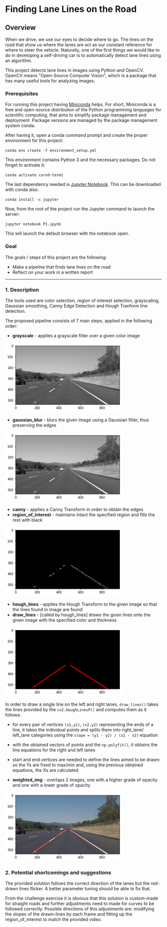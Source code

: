 # **Finding Lane Lines on the Road** 
Overview
---

When we drive, we use our eyes to decide where to go.  The lines on the road that show us where the lanes are act as our constant reference for where to steer the vehicle.  Naturally, one of the first things we would like to do in developing a self-driving car is to automatically detect lane lines using an algorithm.

This project detects lane lines in images using Python and OpenCV.  OpenCV means "Open-Source Computer Vision", which is a package that has many useful tools for analyzing images.  

### Prerequisites

For running this project having [Miniconda](https://docs.conda.io/en/latest/miniconda.html) helps. For short, Miniconda is a free and open-source distribution of the Python programming languages for scientific computing, that aims to simplify package management and deployment. Package versions are managed by the package management system conda. 

After having it, open a conda command prompt and create the proper environment for this project:

`conda env create -f environment_setup.yml `

This environment contains Python 3 and the necessary packages. Do not forget to activate it:

`conda activate carnd-term1`

The last dependency needed is [Jupyter Notebook](https://jupyter.org). This can be downloaded with conda also:

`conda install -c jupyter `

Now, from the root of the project run the Jupyter command to launch the server:

`jupyter notebook P1.ipynb`

This will launch the default browser with the notebook open. 
 
 
### Goal

The goals / steps of this project are the following:
* Make a pipeline that finds lane lines on the road
* Reflect on your work in a written report

---

### 1. Description

The tools used are color selection, region of interest selection, grayscaling, Gaussian smoothing, Canny Edge Detection and Hough Tranform line detection. 

The proposed pipeline consists of 7 main steps, applied in the following order:


* **grayscale**          - applies a grayscale filter over a given color image

![image1](https://github.com/mirunavlc/CarND-LaneLines-P1/blob/master/test_images_output/grayscale.png)


* **gaussian_blur**      - blurs the given image using a Gaussian filter, thus preserving the edges

![image2](https://github.com/mirunavlc/CarND-LaneLines-P1/blob/master/test_images_output/blur.png)


* **canny**              - applies a Canny Transform in order to obtain the edges
* **region_of_interest** - maintains intact the specified region and fills the rest with black 

![image3](https://github.com/mirunavlc/CarND-LaneLines-P1/blob/master/test_images_output/canny_region.png)


* **hough_lines**		 - applies the Hough Transform to the given image so that the lines found in image are found
* **draw_lines**         - [called by hough_lines] draws the given lines onto the given image with the specified color and thickness

![image3](https://github.com/mirunavlc/CarND-LaneLines-P1/blob/master/test_images_output/hough_draw.png) 

In order to draw a single line on the left and right lanes, `draw_lines()` takes the lines provided by the `cv2.HoughLinesP()` and computes them as it follows:

- for every pair of vertices `(x1,y1)`, `(x2,y2)` representing the ends of a line, it takes the individual points and splits them into right_lane/ left_lane categories using the `slope = (y1 - y2) / (x1 - x2)` equation 

- with the obtained vectors of points and the `np.polyfit()`, it obtains the line equations for the right and left lanes 

- start and end vertices are needed to define the lines aimed to be drawn: so the Ys are fixed to max/min and, using the previous obtained equations, the Xs are calculated


* **weighted_img**       - overlaps 2 images, one with a higher grade of opacity and one with a lower grade of opacity 

![image4](https://github.com/mirunavlc/CarND-LaneLines-P1/blob/master/test_images_output/weight.png)

### 2. Potential shortcomings and suggestions

The provided solution follows the correct direction of the lanes but the red-drawn lines flicker. A better parameter tuning should be able to fix that.

From the challenge exercise it is obvious that this solution is custom-made for straight roads and further adjustments need to made for curves to be followed correctly. Possible directions of this adjustments are: modifying the slopes of the drawn-lines by each frame and fitting up the region_of_interest to match the provided video.



